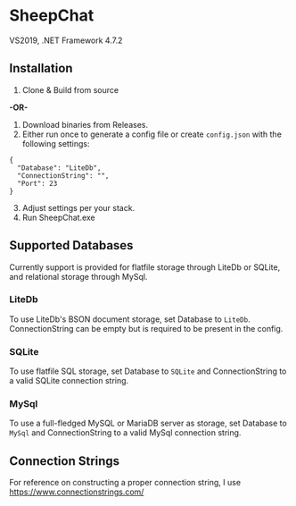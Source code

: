 # SheepChat

 VS2019, .NET Framework 4.7.2

## Installation

 1. Clone & Build from source

 __-OR-__

 1. Download binaries from Releases.
 2. Either run once to generate a config file or create `config.json` with the following settings:
```
{
  "Database": "LiteDb",
  "ConnectionString": "",
  "Port": 23
}
```
 3. Adjust settings per your stack.
 4. Run SheepChat.exe

## Supported Databases

 Currently support is provided for flatfile storage through LiteDb or SQLite, and relational storage through MySql.
 
### LiteDb

To use LiteDb's BSON document storage, set Database to `LiteDb`. ConnectionString can be empty but is required to be present in the config.

### SQLite

To use flatfile SQL storage, set Database to `SQLite` and ConnectionString to a valid SQLite connection string.

### MySql

To use a full-fledged MySQL or MariaDB server as storage, set Database to `MySql` and ConnectionString to a valid MySql connection string.

## Connection Strings

For reference on constructing a proper connection string, I use https://www.connectionstrings.com/
